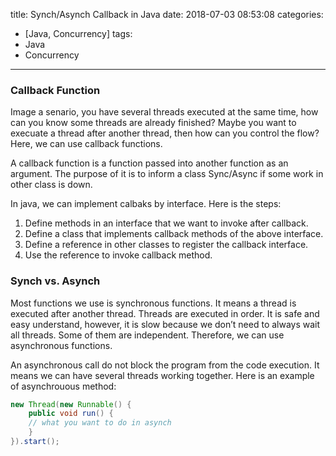 title: Synch/Asynch Callback in Java
date: 2018-07-03 08:53:08
categories:
- [Java, Concurrency]
tags:
- Java
- Concurrency
---

### Callback Function

Image a senario, you have several threads executed at the same time, how can you know some threads are already finished? Maybe you want to execuate a thread after another thread, then how can you control the flow? Here, we can use callback functions.

A callback function is a function passed into another function as an argument. The purpose of it is to inform a class Sync/Async if some work in other class is down.

In java, we can implement calbaks by interface. Here is the steps:

<!-- more -->

1. Define methods in an interface that we want to invoke after callback.
2. Define a class that implements callback methods of the above interface.
3. Define a reference in other classes to register the callback interface.
4. Use the reference to invoke callback method.

### Synch vs. Asynch

Most functions we use is synchronous functions. It means a thread is executed after another thread. Threads are executed in order. It is safe and easy understand, however, it is slow because we don’t need to always wait all threads. Some of them are independent. Therefore, we can use asynchronous functions.

An asynchronous call do not block the program from the code execution. It means we can have several threads working together. Here is an example of asynchrouous method:

```java
new Thread(new Runnable() {
    public void run() {
    // what you want to do in asynch
    }
}).start();
```
